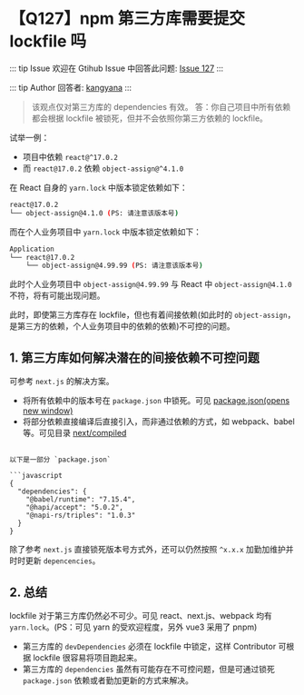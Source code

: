 # 【Q127】npm 第三方库需要提交 lockfile 吗


::: tip Issue
欢迎在 Gtihub Issue 中回答此问题: [Issue 127](https://github.com/kangyana/daily-question/issues/127)
:::

::: tip Author
回答者: [kangyana](https://github.com/kangyana)
:::
> 该观点仅对第三方库的 dependencies 有效。
答：你自己项目中所有依赖都会根据 lockfile 被锁死，但并不会依照你第三方依赖的 lockfile。

试举一例：

- 项目中依赖 `react@^17.0.2`
- 而 `react@17.0.2` 依赖 `object-assign@^4.1.0`

在 React 自身的 `yarn.lock` 中版本锁定依赖如下：
```bash
react@17.0.2
└── object-assign@4.1.0 (PS: 请注意该版本号)
```

而在个人业务项目中 `yarn.lock` 中版本锁定依赖如下：
```bash
Application
└── react@17.0.2
    └── object-assign@4.99.99 (PS: 请注意该版本号)
```

此时个人业务项目中 `object-assign@4.99.99` 与 React 中 `object-assign@4.1.0` 不符，将有可能出现问题。

此时，即使第三方库存在 lockfile，但也有着间接依赖(如此时的 `object-assign`，是第三方的依赖，个人业务项目中的依赖的依赖)不可控的问题。

## 1. 第三方库如何解决潜在的间接依赖不可控问题
可参考 `next.js` 的解决方案。

- 将所有依赖中的版本号在 `package.json` 中锁死。可见 [package.json(opens new window)](https://github.com/vercel/next.js/tree/canary/packages/next/package.json)
- 将部分依赖直接编译后直接引入，而非通过依赖的方式，如 webpack、babel 等。可见目录 [next/compiled](https://github.com/vercel/next.js/tree/canary/packages/next/compiled)
```

以下是一部分 `package.json`

```javascript
{
  "dependencies": {
    "@babel/runtime": "7.15.4",
    "@hapi/accept": "5.0.2",
    "@napi-rs/triples": "1.0.3"
  }
}
```

除了参考 `next.js` 直接锁死版本号方式外，还可以仍然按照 `^x.x.x` 加勤加维护并时时更新 `depencencies`。

## 2. 总结
lockfile 对于第三方库仍然必不可少。可见 react、next.js、webpack 均有 `yarn.lock`。(PS：可见 yarn 的受欢迎程度，另外 vue3 采用了 pnpm)

- 第三方库的 `devDependencies` 必须在 lockfile 中锁定，这样 Contributor 可根据 lockfile 很容易将项目跑起来。
- 第三方库的 `dependencies` 虽然有可能存在不可控问题，但是可通过锁死 `package.json` 依赖或者勤加更新的方式来解决。
